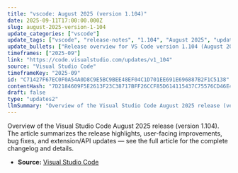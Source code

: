 ```yaml
---
title: "vscode: August 2025 (version 1.104)"
date: 2025-09-11T17:00:00.000Z
slug: august-2025-version-1-104
update_categories: ["vscode"]
update_tags: ["vscode", "release-notes", "1.104", "August 2025", "update"]
update_bullets: ["Release overview for VS Code version 1.104 (August 2025).", "Highlights of new and improved user-facing features.", "Editor and language experience enhancements.", "Performance, stability, and bug fixes.", "Debugger, terminal, and UI improvements to boost productivity.", "Extension API changes and guidance for extension authors.", "Accessibility, localization, and platform-specific updates.", "Link to the full changelog and detailed release notes in the article."]
timeframes: ["2025-09"]
link: "https://code.visualstudio.com/updates/v1_104"
source: "Visual Studio Code"
timeframeKey: "2025-09"
id: "C71427F67EC0F0A54A0D8C9E5BC9BEE48EF04C1D701EE691E696887B2F1C5138"
contentHash: "7D2184609F5E2613F23C38717BFF26CCF85D614115437C75576CD46E499ABC0A"
draft: false
type: "updates2"
llmSummary: "Overview of the Visual Studio Code August 2025 release (version 1.104). The article summarizes the release highlights, user-facing improvements, bug fixes, and extension/API updates — see the full article for the complete changelog and details."
---
```


Overview of the Visual Studio Code August 2025 release (version 1.104). The article summarizes the release highlights, user-facing improvements, bug fixes, and extension/API updates — see the full article for the complete changelog and details.

- **Source:** [Visual Studio Code](https://code.visualstudio.com/updates/v1_104)
